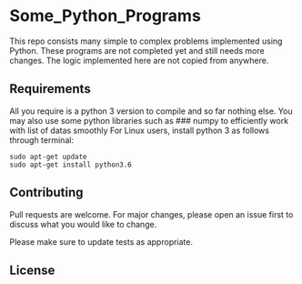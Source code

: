 # Some_Python_Programs
This repo consists many simple to complex problems implemented using Python. These programs are not completed yet and still needs more changes. The logic implemented here are not copied from anywhere. 

## Requirements
All you require is a python 3 version to compile and so far nothing else. You may also use some python libraries such as ### numpy to efficiently work with list of datas smoothly
For Linux users, install python 3 as follows through terminal:
```
sudo apt-get update 
sudo apt-get install python3.6
```

## Contributing
Pull requests are welcome. For major changes, please open an issue first to discuss what you would like to change.

Please make sure to update tests as appropriate.

## License

